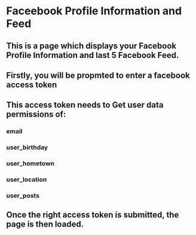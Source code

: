 # Faceebook Profile Information and Feed
## This is a page which displays your Facebook Profile Information and last 5 Facebook Feed.
## Firstly, you will be propmted to enter a facebook access token
## This access token needs to Get user data permissions of:
### email
### user_birthday
### user_hometown
### user_location
### user_posts
## Once the right access token is submitted, the page is then loaded.
